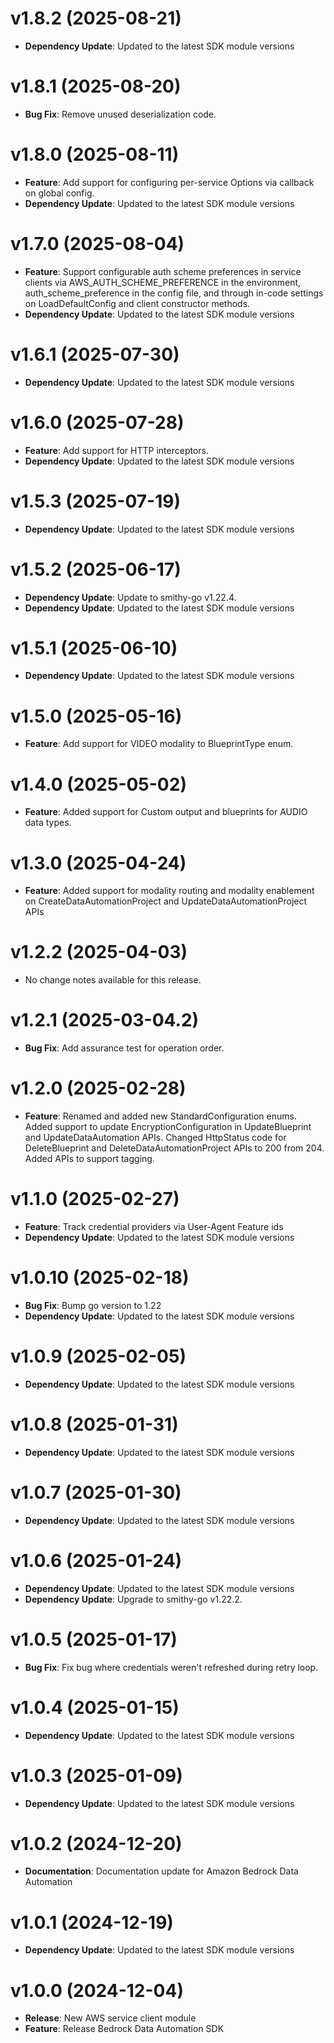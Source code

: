 # v1.8.2 (2025-08-21)

* **Dependency Update**: Updated to the latest SDK module versions

# v1.8.1 (2025-08-20)

* **Bug Fix**: Remove unused deserialization code.

# v1.8.0 (2025-08-11)

* **Feature**: Add support for configuring per-service Options via callback on global config.
* **Dependency Update**: Updated to the latest SDK module versions

# v1.7.0 (2025-08-04)

* **Feature**: Support configurable auth scheme preferences in service clients via AWS_AUTH_SCHEME_PREFERENCE in the environment, auth_scheme_preference in the config file, and through in-code settings on LoadDefaultConfig and client constructor methods.
* **Dependency Update**: Updated to the latest SDK module versions

# v1.6.1 (2025-07-30)

* **Dependency Update**: Updated to the latest SDK module versions

# v1.6.0 (2025-07-28)

* **Feature**: Add support for HTTP interceptors.
* **Dependency Update**: Updated to the latest SDK module versions

# v1.5.3 (2025-07-19)

* **Dependency Update**: Updated to the latest SDK module versions

# v1.5.2 (2025-06-17)

* **Dependency Update**: Update to smithy-go v1.22.4.
* **Dependency Update**: Updated to the latest SDK module versions

# v1.5.1 (2025-06-10)

* **Dependency Update**: Updated to the latest SDK module versions

# v1.5.0 (2025-05-16)

* **Feature**: Add support for VIDEO modality to BlueprintType enum.

# v1.4.0 (2025-05-02)

* **Feature**: Added support for Custom output and blueprints for AUDIO data types.

# v1.3.0 (2025-04-24)

* **Feature**: Added support for modality routing and modality enablement on CreateDataAutomationProject and UpdateDataAutomationProject APIs

# v1.2.2 (2025-04-03)

* No change notes available for this release.

# v1.2.1 (2025-03-04.2)

* **Bug Fix**: Add assurance test for operation order.

# v1.2.0 (2025-02-28)

* **Feature**: Renamed and added new StandardConfiguration enums. Added support to update EncryptionConfiguration in UpdateBlueprint and UpdateDataAutomation APIs. Changed HttpStatus code for DeleteBlueprint and DeleteDataAutomationProject APIs to 200 from 204. Added APIs to support tagging.

# v1.1.0 (2025-02-27)

* **Feature**: Track credential providers via User-Agent Feature ids
* **Dependency Update**: Updated to the latest SDK module versions

# v1.0.10 (2025-02-18)

* **Bug Fix**: Bump go version to 1.22
* **Dependency Update**: Updated to the latest SDK module versions

# v1.0.9 (2025-02-05)

* **Dependency Update**: Updated to the latest SDK module versions

# v1.0.8 (2025-01-31)

* **Dependency Update**: Updated to the latest SDK module versions

# v1.0.7 (2025-01-30)

* **Dependency Update**: Updated to the latest SDK module versions

# v1.0.6 (2025-01-24)

* **Dependency Update**: Updated to the latest SDK module versions
* **Dependency Update**: Upgrade to smithy-go v1.22.2.

# v1.0.5 (2025-01-17)

* **Bug Fix**: Fix bug where credentials weren't refreshed during retry loop.

# v1.0.4 (2025-01-15)

* **Dependency Update**: Updated to the latest SDK module versions

# v1.0.3 (2025-01-09)

* **Dependency Update**: Updated to the latest SDK module versions

# v1.0.2 (2024-12-20)

* **Documentation**: Documentation update for Amazon Bedrock Data Automation

# v1.0.1 (2024-12-19)

* **Dependency Update**: Updated to the latest SDK module versions

# v1.0.0 (2024-12-04)

* **Release**: New AWS service client module
* **Feature**: Release Bedrock Data Automation SDK

